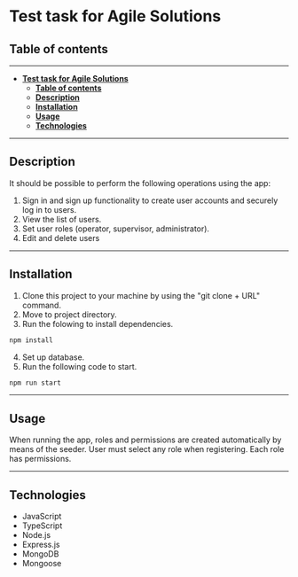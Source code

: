 # **Test task for Agile Solutions**
## **Table of contents**
---
- [**Test task for Agile Solutions**](#test-task-for-agile-solutions)
  - [**Table of contents**](#table-of-contents)
  - [**Description**](#description)
  - [**Installation**](#installation)
  - [**Usage**](#usage)
  - [**Technologies**](#technologies)
---
## **Description**
It should be possible to perform the following operations using the app:
1. Sign in and sign up functionality to create user accounts and securely log in to users.
2. View the list of users.
3. Set user roles (operator, supervisor, administrator).
4. Edit and delete users

---
## **Installation**
1. Clone this project to your machine by using the "git clone + URL" command.
2. Move to project directory.
3. Run the folowing to install dependencies.
```javascript
npm install
``` 
4. Set up database.
5. Run the following code to start.
```javascript
npm run start
```
---
## **Usage**
When running the app, roles and permissions are created automatically by means of the seeder. User must select any role when registering. Each role has permissions.

---
## **Technologies**
- JavaScript
- TypeScript
- Node.js
- Express.js
- MongoDB
- Mongoose